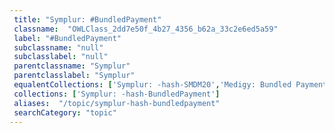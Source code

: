 ```yaml
--- 
 title: "Symplur: #BundledPayment" 
 classname:  "OWLClass_2dd7e50f_4b27_4356_b62a_33c2e6ed5a59" 
 label: "#BundledPayment" 
 subclassname: "null" 
 subclasslabel: "null" 
 parentclassname: "Symplur" 
 parentclasslabel: "Symplur" 
 equalentCollections: ['Symplur: -hash-SMDM20','Medigy: Bundled Payments','Frost & Sullivan: Care and Cost Optimization'] 
 collections: ['Symplur: -hash-BundledPayment']
 aliases:  "/topic/symplur-hash-bundledpayment"  
 searchCategory: "topic" 
---
```

